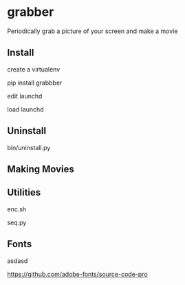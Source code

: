 # grabber

Periodically grab a picture of your screen and make a movie

## Install

create a virtualenv

pip install grabbber

edit launchd

load launchd

## Uninstall

bin/uninstall.py

## Making Movies



## Utilities

enc.sh

seq.py

## Fonts

asdasd

https://github.com/adobe-fonts/source-code-pro


